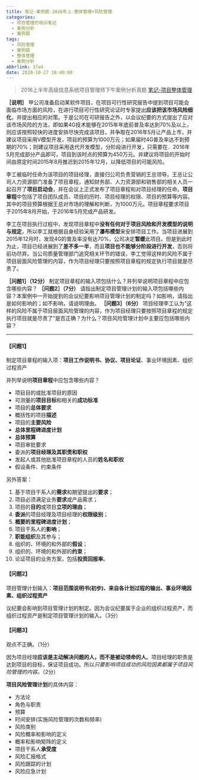 ```yaml
---
title: 笔记-案例题-2016年上-整体管理+风险管理
categories:
  - 项目管理的培训笔记
  - 案例分析
  - 案例题
tags:
  - 风险管理
  - 案例题
  - 整体管理
  - 案例分析
abbrlink: 37a4
date: 2020-10-27 18:40:08
---
```


>2016上半年高级信息系统项目管理师下午案例分析真题
>[笔记-项目整体管理](/post/462c.html)

**［说明］**
甲公司准备启动某软件项目，在项目可行性研究报告中提到项目可能会面临市场方面的风险，在进行项目可行性研究论证时专家提出**应该把该市场风险细化**，并提出相应的对策。于是公司在可研报告之外，以会议纪要的方式提出了应对该市场风险的方法，即如果4G技术能够在2015年年底前普及率达到70%及以上，则应该按照较快的进度安排尽快完成该项目，并争取在2016年5月让产品上市，并建议项目采用V模型开发，项目的预算为1000万元；如果届时4G普及率达不到预期的70%；则建议项目采用迭代开发模型，分阶段进行开发，只需要在．2016年5月完成部分产品即可，项目到该时点的预算为450万元。并建议将项目的开始时间由原定时间2015年8月推迟到2015年12月，以降低项目的可能风险。

李工被临时任命为该项目的项目经理，直接归公司负责营销的王总领导。王总让公司人力资源部门准备了项目章程，通知财务部、人力资源部和销售部的相关人员一起召开了**项目启动会**，并在会议上正式发布了项目章程和对项目经理的任命。**项目章程**中包括了项目团队成员、项目的历时、项目经理的权限、项目的预算等内容。其中的项目预算根据王总对市场的理解和判断，为1000万元。项目章程要求项目于2015年8月开始，于2016年5月完成产品研发。

李工在项目执行过程中，发现项目章程中**没有任何对于项目风险和开发模型的说明与规定**，所以李工就根据自身经验采用了**瀑布模型**来安排项目工作。当项目进展到2015年12月时，发现4G的普及率没有达70%，公司决定**暂缓**此项目。但是到此时为止，项目已经进展到了**差不多一半**，而且**项目也不能够分阶段进行开发**，否则将前功尽弃。当公司质量管理部门追究相关环节的错误，李工觉得这样的风险不属于项目层面风险管理的内容，作为项目经理只要按照项目章程的规定执行项目就是尽责了。

**［问题1］（12分）**
制定项目章程的输入项包括什么？并列举说明项目章程中应包含哪些内容？
**［问题2］（7分）**
请指出制定项目管理计划的输入项包括哪些内容？本案例中一开始提到的会议纪要影响项目管理计划的制定吗？如影响，请指出是如何影响的；如不影响，请说明理由。
**［问题3］（6分）**
项目经理李工认为“这样的风险不属于项目层面风险管理的内容，作为项目经理只要按照项目章程的规定执行项目就是尽责了”是否正确？为什么？项目风险管理计划中主要应包括哪些内容？ 

<!-- more -->

---

#### 【问题1】

制定项目章程的输入项：**项目工作说明书、协议、项目论证**、事业环境因素、组织过程资产

并列举说明**项目章程**中应包含哪些内容？

- 项目目的或批准项目的原因
- 可测量的**项目目标**和相关的**成功标准**
- 项目的**总体要求**
- 概括性的项目**描述**
- 项目的**主要风险**
- **总体里程碑进度计划**
- **总体预算**
- 项目审批要求
- 委派的**项目经理及其职责和职权**
- 发起人或其他批准项目章程的人员的**姓名和职权**
- 假设条件、约束条件

另外答案：

1. 基于项目干系人的**需求**和期望提出的**要求**；
2. 项目必须满足业务**要求**或产品需求；
3. 项目的**目的**或项目**立项的理由**；
4. **委派**的项目经理及项目经理的**权限级别**；
5. **概要的里程碑进度计划**；
6. 项目干系人的**影响**；
7. **职能组织**及其参与；
8. 组织的、环境的和外部的**假设**；
9. 组织的、环境的和外部的**约束**；
10. 论证项目的业务方案，包括**投资回报率**。

#### 【问题2】

项目管理计划输入：**项目范围说明书(初步)、来自各计划过程的输出、事业环境因素、组织过程资产**

议纪要会影响到项目管理计划的制定。因为会议纪要属于企业的组织过程资产，而组织过程资产是制定项目管理计划的输入。（3分）

#### 【问题3】

观点不正确。（1分）

因为项目经理**应该是主动解决问题的人，而不是被动领命的人**。项目经理的职责是达到项目的目标，保证项目成功。所以*只要影响项目成功的风险因素都属于项目风险管理的内容。*（2分）

**项目风险管理计划**的具体内容：

- 方法论
- 角色与职责
- 预算
- 时间安排(实施风险管理的次数和频率)
- 风险类别
- 风险概率和影响的定义
- 概率和影响矩阵的定义
- 项目干系人**承受度**
- 风险汇报格式
- 风险跟踪的计划
- 风险应急计划
